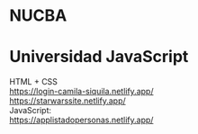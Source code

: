 
# NUCBA

# Universidad JavaScript

HTML + CSS <br/>
https://login-camila-siquila.netlify.app/ <br/>
https://starwarssite.netlify.app/ <br/>
JavaScript: <br/>
https://applistadopersonas.netlify.app/ <br/>

</body>
